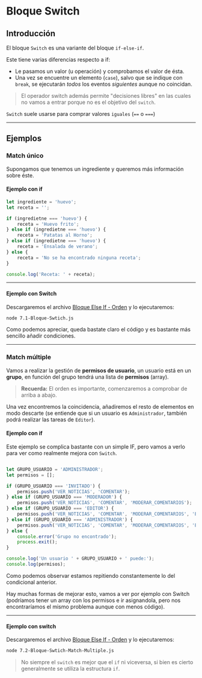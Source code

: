 # Bloque Switch

## Introducción

El bloque `Switch` es una variante del bloque `if-else-if`.

Este tiene varias diferencias respecto a if:
 - Le pasamos un valor (u operación) y comprobamos el valor de ésta.
 - Una vez se encuentre un elemento (`case`), salvo que se indique con `break`, se ejecutarán *todos* los eventos *siguientes* aunque no coincidan.

> El operador switch además permite "decisiones libres" en las cuales no vamos a entrar porque no es el objetivo del `switch`.

`Switch` suele usarse para comprar valores `iguales` (`==` o `===`)

---

## Ejemplos

### Match único

Supongamos que tenemos un ingrediente y queremos más información sobre éste.

#### Ejemplo con if
```js
let ingrediente = 'huevo';
let receta = '';

if (ingredietne === 'huevo') {
    receta = 'Huevo frito';
} else if (ingredietne === 'huevo') {
    receta = 'Patatas al Horno';    
} else if (ingredietne === 'huevo') {
    receta = 'Ensalada de verano';
} else {
    receta = 'No se ha encontrado ninguna receta';
}

console.log('Receta: ' + receta);
```

----

#### Ejemplo con Switch

Descargaremos el archivo [Bloque Else If - Orden](/Ejemplos/2-Condicionales/7.1-Bloque-Swtich.js) y lo ejecutaremos:

```bash
node 7.1-Bloque-Swtich.js
```

Como podemos apreciar, queda bastate claro el código y es bastante más sencillo añadir condiciones.

----

### Match múltiple

Vamos a realizar la gestión de **permisos de usuario**, un usuario está en un **grupo**, en función del grupo tendrá una lista de **permisos** (array).


> **Recuerda:** El orden es importante, comenzaremos a comprobar de arriba a abajo.

Una vez encontremos la coincidencia, añadiremos el resto de elementos en modo descarte (se entiende que si un usuario es `Administrador`, también podrá realizar las tareas de `Editor`).

#### Ejemplo con if

Este ejemplo se complica bastante con un simple IF, pero vamos a verlo para ver como realmente mejora con `Switch`.

```js

let GRUPO_USUARIO = 'ADMINISTRADOR';
let permisos = [];

if (GRUPO_USUARIO === 'INVITADO') {
    permisos.push('VER_NOTICIAS', 'COMENTAR');
} else if (GRUPO_USUARIO === 'MODERADOR') {
    permisos.push('VER_NOTICIAS', 'COMENTAR', 'MODERAR_COMENTARIOS');
} else if (GRUPO_USUARIO === 'EDITOR') {
    permisos.push('VER_NOTICIAS', 'COMENTAR', 'MODERAR_COMENTARIOS', 'EDITAR_NOTICIAS');
} else if (GRUPO_USUARIO === 'ADMINISTRADOR') {
    permisos.push('VER_NOTICIAS', 'COMENTAR', 'MODERAR_COMENTARIOS', 'EDITAR_NOTICIAS', 'ADMINISTRAR USUARIOS');
} else {
    console.error('Grupo no encontrado');
    process.exit();
}

console.log('Un usuario ' + GRUPO_USUARIO + ' puede:');
console.log(permisos);
```

Como podemos observar estamos repitiendo constantemente lo del condicional anterior.

Hay muchas formas de mejorar esto, vamos a ver por ejemplo con Switch (podríamos tener un array con los permisos e ir asignandola, pero nos encontraríamos el mismo problema aunque con menos código).

----


#### Ejemplo con switch

Descargaremos el archivo [Bloque Else If - Orden](/Ejemplos/2-Condicionales/7.2-Bloque-Swtich-Match-Multiple.js) y lo ejecutaremos:

```bash
node 7.2-Bloque-Swtich-Match-Multiple.js
```

> No siempre el `switch` es mejor que el `if` ni viceversa, si bien es cierto generalmente se utiliza la estructura `if`.


